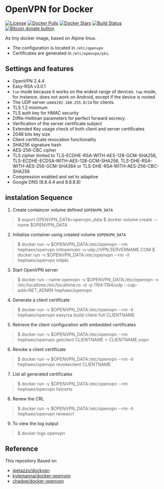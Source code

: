 # OpenVPN for Docker

[![License](https://img.shields.io/badge/license-GPL-blue.svg)](https://raw.githubusercontent.com/hephaex/openvpn-docker/master/LICENSE)
[![Docker Pulls](https://img.shields.io/docker/pulls/hephaex/openvpn.svg)](https://hub.docker.com/r/hephaex/openvpn-docker/)
[![Docker Stars](https://img.shields.io/docker/stars/hephaex/openvpn.svg)](https://hub.docker.com/r/hephaex/openvpn-docker/)
[![Build Status](https://travis-ci.org/hephaex/webdav-docker.svg?branch=master)](https://travis-ci.org/hephaex/webdav-docker)
[![Bitcoin donate button](https://img.shields.io/badge/bitcoin-donate-yellow.svg)](https://www.coinbase.com/checkouts/16wBMRsdZkNu6Vk7zQetX27aHLnvwusedz)

As tiny docker image, based on Alpine linux.

* The configuration is located in `/etc/openvpn`
* Certificates are generated in `/etc/openvpn/pki`.

## Settings and features
* OpenVPN 2.4.4
* Easy-RSA v3.0.1
* `tun` mode because it works on the widest range of devices. `tap` mode, for instance, does not work on Android, except if the device is rooted.
* The UDP server uses`192.168.255.0/24` for clients.
* TLS 1.2 minimum
* TLS auth key for HMAC security
* Diffie-Hellman parameters for perfect forward secrecy
* Verification of the server certificate subject
* Extended Key usage check of both client and server certificates
* 2048 bits key size
* Client certificate revocation functionality
* SHA256 signature hash
* AES-256-CBC cipher
* TLS cipher limited to TLS-ECDHE-RSA-WITH-AES-128-GCM-SHA256, TLS-ECDHE-ECDSA-WITH-AES-128-GCM-SHA256, TLS-DHE-RSA-WITH-AES-256-GCM-SHA384 or TLS-DHE-RSA-WITH-AES-256-CBC-SHA256
* Compression enabled and set to adaptive
* Google DNS (8.8.4.4 and 8.8.8.8)

## instalation Sequence

1. Create containcer volume defined `$OPENVPN_DATA`

> $ export OPENVPN_DATA=openvpn_data
> $ docker volume create --name $OPENVPN_DATA

2. Initialize container using created volume `$OPENVPN_DATA`

> $ docker run -v $OPENVPN_DATA:/etc/openvpn --rm hephaex/openvpn initopenvpn -u udp://VPN.SERVERNAME.COM
> $ docker run -v $OPENVPN_DATA:/etc/openvpn --rm -it hephaex/openvpn initpki

3. Start OpenVPN server

> $ docker run --name openvpn -v $OPENVPN_DATA:/etc/openvpn -v /etc/localtime:/etc/localtime:ro -d -p 1194:1194/udp --cap-add=NET_ADMIN hephaex/openvpn

4. Generate a client certificate

> $ docker run -v $OPENVPN_DATA:/etc/openvpn --rm -it hephaex/openvpn easyrsa build-client-full CLIENTNAME

5. Retrieve the client configuration with embedded certificates

> $ docker run -v $OPENVPN_DATA:/etc/openvpn --rm hephaex/openvpn getclient CLIENTNAME > CLIENTNAME.ovpn

6. Revoke a client certificate

> $ docker run -v $OPENVPN_DATA:/etc/openvpn --rm -it hephaex/openvpn revokeclient CLIENTNAME

7. List all generated certificates

> $ docker run -v $OPENVPN_DATA:/etc/openvpn --rm hephaex/openvpn listcerts

8. Renew the CRL

> $ docker run -v $OPENVPN_DATA:/etc/openvpn --rm -it hephaex/openvpn renewcrl


9. To view the log output

> $ docker logs openvpn


## Reference
This repository Based on
  * [jpetazzo/dockvpn](https://github.com/jpetazzo/dockvpn)
  * [kylemanna/docker-openvpn](https://github.com/kylemanna/docker-openvpn.git)
  * [chadoe/docker-openvpn](https://github.com/chadoe/docker-openvpn.git)
